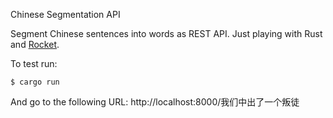 Chinese Segmentation API

Segment Chinese sentences into words as REST API. Just playing with Rust and [Rocket](https://rocket.rs/).

To test run:

    $ cargo run
    
And go to the following URL:
http://localhost:8000/我们中出了一个叛徒
